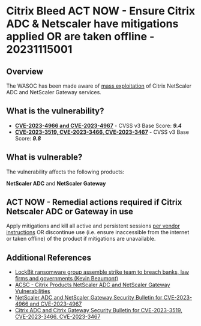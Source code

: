 # Citrix Bleed ACT NOW - Ensure Citrix ADC & Netscaler have mitigations applied OR are taken offline - 20231115001

## Overview

The WASOC has been made aware of [mass exploitation](https://doublepulsar.com/lockbit-ransomware-group-assemble-strike-team-to-breach-banks-law-firms-and-governments-4220580bfcee) of Citrix NetScaler ADC and NetScaler Gateway services.

## What is the vulnerability?

- [**CVE-2023-4966 and CVE-2023-4967**](https://nvd.nist.gov/vuln/detail/CVE-2023-4966) - CVSS v3 Base Score: ***9.4***
- [**CVE-2023-3519, CVE-2023-3466, CVE-2023-3467**](https://nvd.nist.gov/vuln/detail/CVE-2023-3519) - CVSS v3 Base Score: ***9.8***

## What is vulnerable?

The vulnerability affects the following products:

**NetScaler ADC** and **NetScaler Gateway**

## ACT NOW - Remedial actions required if Citrix Netscaler ADC or Gateway in use

Apply mitigations and kill all active and persistent sessions [per vendor instructions](https://www.netscaler.com/blog/news/cve-2023-4966-critical-security-update-now-available-for-netscaler-adc-and-netscaler-gateway/) OR discontinue use (i.e. ensure inaccessible from the internet or taken offline) of the product if mitigations are unavailable.

## Additional References

- [LockBit ransomware group assemble strike team to breach banks, law firms and governments (Kevin Beaumont)](https://doublepulsar.com/lockbit-ransomware-group-assemble-strike-team-to-breach-banks-law-firms-and-governments-4220580bfcee)
- [ACSC - Citrix Products NetScaler ADC and NetScaler Gateway Vulnerabilities](https://www.cyber.gov.au/about-us/view-all-content/alerts-and-advisories/citrix-products-netscaler-adc-and-netscaler-gateway-zero-day-vulnerability)
- [NetScaler ADC and NetScaler Gateway Security Bulletin for CVE-2023-4966 and CVE-2023-4967](https://support.citrix.com/article/CTX579459/netscaler-adc-and-netscaler-gateway-security-bulletin-for-cve20234966-and-cve20234967)
- [Citrix ADC and Citrix Gateway Security Bulletin for CVE-2023-3519, CVE-2023-3466, CVE-2023-3467](https://support.citrix.com/article/CTX561482/citrix-adc-and-citrix-gateway-security-bulletin-for-cve20233519-cve20233466-cve20233467)
